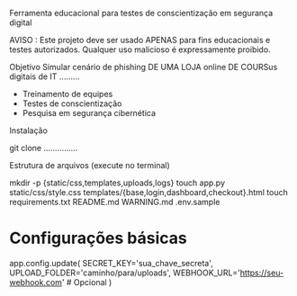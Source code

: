


Ferramenta educacional para testes de conscientização em segurança digital

 AVISO : Este projeto deve ser usado APENAS para fins educacionais e testes autorizados. Qualquer uso malicioso é expressamente proibido.

 Objetivo
Simular cenário de phishing DE UMA LOJA online DE COURSus digitais de IT .........
- Treinamento de equipes
- Testes de conscientização
- Pesquisa em segurança cibernética

Instalação

git clone ...............
 
Estrutura de arquivos (execute no terminal)

mkdir -p {static/css,templates,uploads,logs}
touch app.py static/css/style.css templates/{base,login,dashboard,checkout}.html
touch requirements.txt README.md WARNING.md .env.sample


# Configurações básicas
app.config.update(
    SECRET_KEY='sua_chave_secreta',
    UPLOAD_FOLDER='caminho/para/uploads',
    WEBHOOK_URL='https://seu-webhook.com'  # Opcional
)



